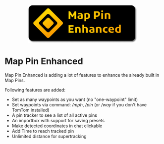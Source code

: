 <p align="center">
  <img width="70%" src="banner.png" />
</p>

# Map Pin Enhanced


Map Pin Enhanced is adding a lot of features to enhance the already built in Map Pins.

Following features are added:
- Set as many waypoints as you want (no "one-waypoint" limit)
- Set waypoints via command: _/mph_, _/pin_ (or _/way_ if you don't have TomTom installed)
- A pin tracker to see a list of all active pins
- An importbox with support for saving presets
- Make detected coordinates in chat clickable
- Add Time to reach tracked pin
- Unlimited distance for supertracking


